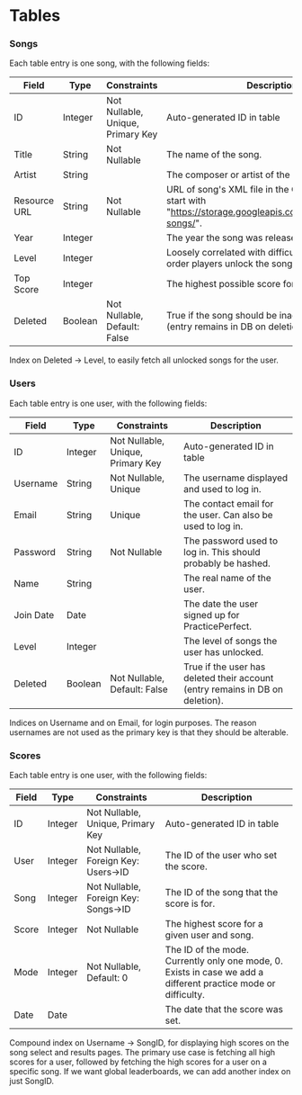 # Tables

### Songs
Each table entry is one song, with the following fields:

| Field        | Type        | Constraints | Description |
| ------------ | ----------- | ----------- | ----------- |
| ID           | Integer     | Not Nullable, Unique, Primary Key | Auto-generated ID in table |
| Title        | String      | Not Nullable | The name of the song.
| Artist       | String      | | The composer or artist of the song.
| Resource URL | String      | Not Nullable | URL of song's XML file in the GCloud bucket. Will start with "https://storage.googleapis.com/practiceperfect-songs/".
| Year         | Integer     | | The year the song was released, if known.
| Level        | Integer     | | Loosely correlated with difficulty, determines the order players unlock the songs in.
| Top Score    | Integer     | | The highest possible score for the song.
| Deleted      | Boolean     | Not Nullable, Default: False | True if the song should be inaccessible by users (entry remains in DB on deletion).

Index on Deleted -> Level, to easily fetch all unlocked songs for the user.

### Users
Each table entry is one user, with the following fields:

| Field       | Type        | Constraints | Description |
| ----------- | ----------- | ----------- | ----------- |
| ID          | Integer     | Not Nullable, Unique, Primary Key | Auto-generated ID in table |
| Username    | String      | Not Nullable, Unique | The username displayed and used to log in.
| Email       | String      | Unique | The contact email for the user. Can also be used to log in.
| Password    | String      | Not Nullable | The password used to log in. This should probably be hashed.
| Name        | String      | | The real name of the user.
| Join Date   | Date        | | The date the user signed up for PracticePerfect.
| Level       | Integer     | | The level of songs the user has unlocked.
| Deleted     | Boolean     | Not Nullable, Default: False | True if the user has deleted their account (entry remains in DB on deletion).

Indices on Username and on Email, for login purposes. The reason usernames are not used as the primary key is that they should be alterable.

### Scores
Each table entry is one user, with the following fields:

| Field       | Type        | Constraints | Description |
| ----------- | ----------- | ----------- | ----------- |
| ID          | Integer     | Not Nullable, Unique, Primary Key | Auto-generated ID in table |
| User        | Integer     | Not Nullable, Foreign Key: Users->ID | The ID of the user who set the score.
| Song        | Integer     | Not Nullable, Foreign Key: Songs->ID | The ID of the song that the score is for.
| Score       | Integer     | Not Nullable | The highest score for a given user and song.
| Mode        | Integer     | Not Nullable, Default: 0 | The ID of the mode. Currently only one mode, 0. Exists in case we add a different practice mode or difficulty.
| Date        | Date        | | The date that the score was set.

Compound index on Username -> SongID, for displaying high scores on the song select and results pages. The primary use case is fetching all high scores for a user, followed by fetching the high scores for a user on a specific song. If we want global leaderboards, we can add another index on just SongID.